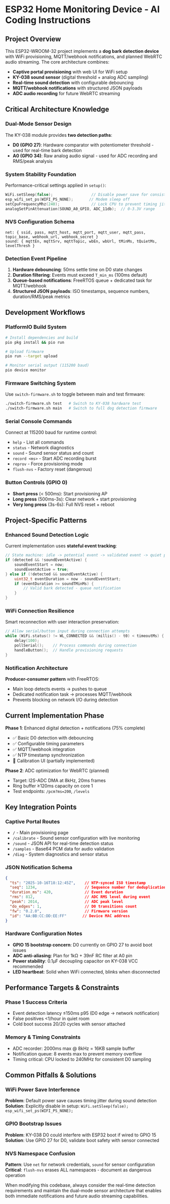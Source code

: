 # ESP32 Home Monitoring Device - AI Coding Instructions

## Project Overview

This ESP32-WROOM-32 project implements a **dog bark detection device** with WiFi provisioning, MQTT/webhook notifications, and planned WebRTC audio streaming. The core architecture combines:

- **Captive portal provisioning** with web UI for WiFi setup
- **KY-038 sound sensor** (digital threshold + analog ADC sampling)  
- **Real-time sound detection** with configurable debouncing
- **MQTT/webhook notifications** with structured JSON payloads
- **ADC audio recording** for future WebRTC streaming

## Critical Architecture Knowledge

### Dual-Mode Sensor Design
The KY-038 module provides **two detection paths**:
- **D0 (GPIO 27)**: Hardware comparator with potentiometer threshold - used for real-time bark detection
- **A0 (GPIO 34)**: Raw analog audio signal - used for ADC recording and RMS/peak analysis

### System Stability Foundation
Performance-critical settings applied in `setup()`:
```cpp
WiFi.setSleep(false);                 // Disable power save for consistent timing
esp_wifi_set_ps(WIFI_PS_NONE);       // Modem sleep off
setCpuFrequencyMhz(240);              // Lock CPU to prevent timing jitter
analogSetPinAttenuation(SOUND_A0_GPIO, ADC_11db);  // 0-3.3V range
```

### NVS Configuration Schema
```
net: { ssid, pass, mqtt_host, mqtt_port, mqtt_user, mqtt_pass, topic_base, webhook_url, webhook_secret }
sound: { mqttEn, mqttSrv, mqttTopic, wbEn, wbUrl, tMinMs, tQuietMs, levelThresh }
```

### Detection Event Pipeline
1. **Hardware debouncing**: 50ms settle time on D0 state changes
2. **Duration filtering**: Events must exceed `T_min_ms` (100ms default)
3. **Queue-based notifications**: FreeRTOS queue + dedicated task for MQTT/webhook
4. **Structured JSON payloads**: ISO timestamps, sequence numbers, duration/RMS/peak metrics

## Development Workflows

### PlatformIO Build System
```bash
# Install dependencies and build
pio pkg install && pio run

# Upload firmware 
pio run --target upload

# Monitor serial output (115200 baud)
pio device monitor
```

### Firmware Switching System
Use `switch-firmware.sh` to toggle between main and test firmware:
```bash
./switch-firmware.sh test   # Switch to KY-038 hardware test
./switch-firmware.sh main   # Switch to full dog detection firmware
```

### Serial Console Commands
Connect at 115200 baud for runtime control:
- `help` - List all commands
- `status` - Network diagnostics  
- `sound` - Sound sensor status and count
- `record <ms>` - Start ADC recording burst
- `reprov` - Force provisioning mode
- `flush-nvs` - Factory reset (dangerous)

### Button Controls (GPIO 0)
- **Short press** (< 500ms): Start provisioning AP
- **Long press** (500ms-3s): Clear network + start provisioning  
- **Very long press** (3s-6s): Full NVS reset + reboot

## Project-Specific Patterns

### Enhanced Sound Detection Logic
Current implementation uses **stateful event tracking**:
```cpp
// State machine: idle -> potential event -> validated event -> quiet period
if (detected && !soundEventActive) {
    soundEventStart = now;
    soundEventActive = true;
} else if (!detected && soundEventActive) {
    uint32_t eventDuration = now - soundEventStart;
    if (eventDuration >= soundTMinMs) {
        // Valid bark detected - queue notification
    }
}
```

### WiFi Connection Resilience
Smart reconnection with user interaction preservation:
```cpp
// Allow serial/button input during connection attempts
while (WiFi.status() != WL_CONNECTED && (millis() - t0) < timeoutMs) {
    delay(100);
    pollSerial();    // Process commands during connection
    handleButton();  // Handle provisioning requests
}
```

### Notification Architecture
**Producer-consumer pattern** with FreeRTOS:
- Main loop detects events → pushes to queue
- Dedicated notification task → processes MQTT/webhook
- Prevents blocking on network I/O during detection

## Current Implementation Phase

**Phase 1**: Enhanced digital detection + notifications (75% complete)
- ✅ Basic D0 detection with debouncing
- ✅ Configurable timing parameters  
- ✅ MQTT/webhook integration
- ✅ NTP timestamp synchronization
- 🔄 Calibration UI (partially implemented)

**Phase 2**: ADC optimization for WebRTC (planned)
- Target: I2S-ADC DMA at 8kHz, 20ms frames
- Ring buffer ≥120ms capacity on core 1
- Test endpoints: `/pcm?ms=200`, `/levels`

## Key Integration Points

### Captive Portal Routes
- `/` - Main provisioning page
- `/calibrate` - Sound sensor configuration with live monitoring
- `/sound` - JSON API for real-time detection status  
- `/samples` - Base64 PCM data for audio validation
- `/diag` - System diagnostics and sensor status

### JSON Notification Schema
```json
{
  "ts": "2025-10-16T18:12:45Z",    // NTP-synced ISO timestamp
  "seq": 1234,                     // Sequence number for deduplication
  "duration_ms": 420,              // Event duration
  "rms": 812,                      // ADC RMS level during event
  "peak": 2014,                    // ADC peak level
  "do_edges": 1,                   // D0 transitions count
  "fw": "0.2.0",                   // Firmware version
  "id": "AA:BB:CC:DD:EE:FF"       // Device MAC address
}
```

### Hardware Configuration Notes
- **GPIO 15 bootstrap concern**: D0 currently on GPIO 27 to avoid boot issues
- **ADC anti-aliasing**: Plan for 1kΩ + 39nF RC filter at A0 pin
- **Power stability**: 0.1µF decoupling capacitor on KY-038 VCC recommended
- **LED heartbeat**: Solid when WiFi connected, blinks when disconnected

## Performance Targets & Constraints

### Phase 1 Success Criteria
- Event detection latency ≤150ms p95 (D0 edge → network notification)
- False positives <1/hour in quiet room
- Cold boot success 20/20 cycles with sensor attached

### Memory & Timing Constraints  
- ADC recorder: 2000ms max @ 8kHz = 16KB sample buffer
- Notification queue: 8 events max to prevent memory overflow
- Timing critical: CPU locked to 240MHz for consistent D0 sampling

## Common Pitfalls & Solutions

### WiFi Power Save Interference
**Problem**: Default power save causes timing jitter during sound detection
**Solution**: Explicitly disable in setup: `WiFi.setSleep(false); esp_wifi_set_ps(WIFI_PS_NONE);`

### GPIO Bootstrap Issues
**Problem**: KY-038 D0 could interfere with ESP32 boot if wired to GPIO 15
**Solution**: Use GPIO 27 for D0, validate boot safety with sensor connected

### NVS Namespace Confusion
**Pattern**: Use `net` for network credentials, `sound` for sensor configuration
**Critical**: `flush-nvs` erases ALL namespaces - document as dangerous operation

When modifying this codebase, always consider the real-time detection requirements and maintain the dual-mode sensor architecture that enables both immediate notifications and future audio streaming capabilities.